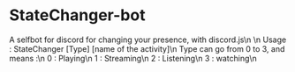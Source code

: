 # StateChanger-bot
A selfbot for discord for changing your presence, with discord.js\n
\n
Usage : StateChanger [Type] [name of the activity]\n
Type can go from 0 to 3, and means :\n
0 : Playing\n
1 : Streaming\n
2 : Listening\n
3 : watching\n
